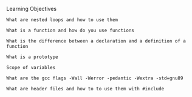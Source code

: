 Learning Objectives

    What are nested loops and how to use them

    What is a function and how do you use functions

    What is the difference between a declaration and a definition of a function

    What is a prototype

    Scope of variables

    What are the gcc flags -Wall -Werror -pedantic -Wextra -std=gnu89

    What are header files and how to to use them with #include

